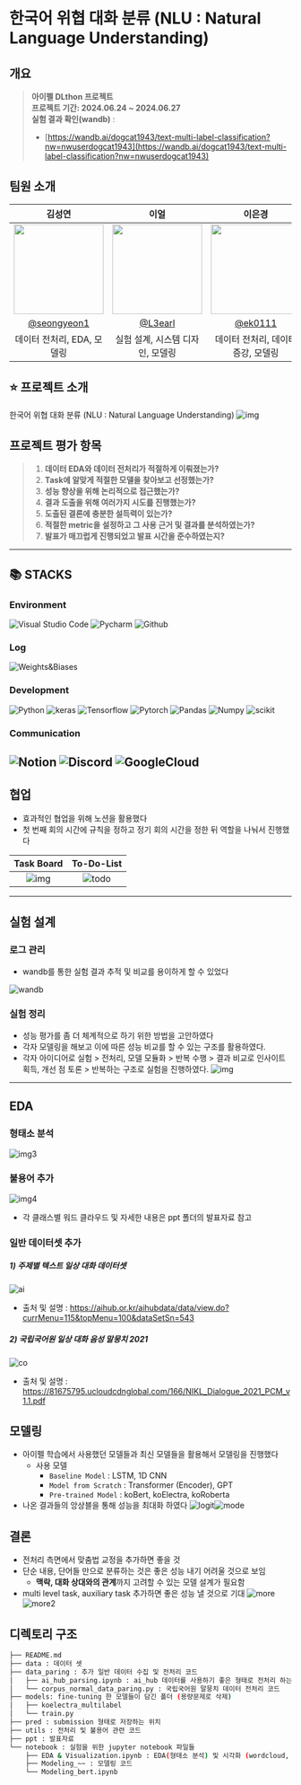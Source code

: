 # 한국어 위협 대화 분류 (NLU : Natural Language Understanding)

## 개요
> **아이펠 DLthon 프로젝트** <br/> **프로젝트 기간: 2024.06.24 ~ 2024.06.27** <br/>
> **실험 결과 확인(wandb)** :
> - [https://wandb.ai/dogcat1943/text-multi-label-classification?nw=nwuserdogcat1943](https://wandb.ai/dogcat1943/text-multi-label-classification?nw=nwuserdogcat1943) <br>


## 팀원 소개

|                                                                김성연                                                                |                                                                이얼                                                                 |                                                               이은경                                                                |                                                                                                               
|:---------------------------------------------------------------------------------------------------------------------------------:|:---------------------------------------------------------------------------------------------------------------------------------:|:--------------------------------------------------------------------------------------------------------------------------------:| 
| <img width="160px" src="https://avatars.githubusercontent.com/u/83098550?s=400&u=29a89fe1f31aede109cb129c5b4251b0ef6f5070&v=4" /> | <img width="160px" src="https://avatars.githubusercontent.com/u/11805235?v=4" /> | <img width="160px" src="https://avatars.githubusercontent.com/u/58682424?v=4"/> |
|                                           [@seongyeon1](https://github.com/seongyeon1)                                            |                                               [@L3earl](https://github.com/L3earl)                                                |                                               [@ek0111](https://github.com/ek0111)                                               |
|                                                         데이터 전처리, EDA, 모델링                                                         |                                                        실험 설계, 시스템 디자인, 모델링                                                        |                                                       데이터 전처리, 데이터 증강, 모델링                                                       |

## ⭐️ 프로젝트 소개
한국어 위협 대화 분류 (NLU : Natural Language Understanding)
![img](img/img.png)

## 프로젝트 평가 항목
> 1. **데이터 EDA와 데이터 전처리가 적절하게 이뤄졌는가?**
> 2. **Task에 알맞게 적절한 모델을 찾아보고 선정했는가?**
> 3. **성능 향상을 위해 논리적으로 접근했는가?**
> 4. **결과 도출을 위해 여러가지 시도를 진행했는가?**
> 5. **도출된 결론에 충분한 설득력이 있는가?**
> 6. **적절한 metric을 설정하고 그 사용 근거 및 결과를 분석하였는가?**
> 7. **발표가 매끄럽게 진행되었고 발표 시간을 준수하였는지?**

----
## 📚 STACKS

### Environment
![Visual Studio Code](https://img.shields.io/badge/Visual%20Studio%20Code-007ACC?style=for-the-badge&logo=Visual%20Studio%20Code&logoColor=white)
![Pycharm](https://img.shields.io/badge/PyCharm-000000.svg?&style=for-the-badge&logo=PyCharm&logoColor=white)
![Github](https://img.shields.io/badge/GitHub-181717?style=for-the-badge&logo=GitHub&logoColor=white)             

### Log
![Weights&Biases](https://img.shields.io/badge/Weights_&_Biases-FFBE00?style=for-the-badge&logo=WeightsAndBiases&logoColor=white)        

### Development
![Python](https://img.shields.io/badge/Python-3776AB?style=for-the-badge&logo=python&logoColor=white)
![keras](https://img.shields.io/badge/Keras-D00000?style=for-the-badge&logo=Keras&logoColor=white)
![Tensorflow](https://img.shields.io/badge/TensorFlow-FF6F00?style=for-the-badge&logo=tensorflow&logoColor=white)
![Pytorch](https://img.shields.io/badge/PyTorch-EE4C2C?style=for-the-badge&logo=pytorch&logoColor=white)
![Pandas](https://img.shields.io/badge/Pandas-2C2D72?style=for-the-badge&logo=pandas&logoColor=white)
![Numpy](https://img.shields.io/badge/Numpy-777BB4?style=for-the-badge&logo=numpy&logoColor=white)
![scikit](https://img.shields.io/badge/scikit_learn-F7931E?style=for-the-badge&logo=scikit-learn&logoColor=white)

### Communication

![Notion](https://img.shields.io/badge/Notion-000000?style=for-the-badge&logo=Notion&logoColor=white)
![Discord](https://img.shields.io/badge/Discord-5865F2?style=for-the-badge&logo=Discord&logoColor=white)
![GoogleCloud](https://img.shields.io/badge/Google_Cloud-4285F4?style=for-the-badge&logo=google-cloud&logoColor=white)
---
## 협업
- 효과적인 협업을 위해 노션을 활용했다
- 첫 번째 회의 시간에 규칙을 정하고 정기 회의 시간을 정한 뒤 역할을 나눠서 진행했다

|    Task Board    |     To-Do-List     |
|:----------------:|:------------------:|
| ![img](img/task.png) | ![todo](img/to_do.png) |  


---

## 실험 설계
### 로그 관리
- wandb를 통한 실험 결과 추적 및 비교를 용이하게 할 수 있었다

![wandb](img/wandb.png)

### 실험 정리
- 성능 평가를 좀 더 체계적으로 하기 위한 방법을 고안하였다
- 각자 모델링을 해보고 이에 따른 성능 비교를 할 수 있는 구조를 활용하였다.
- 각자 아이디어로 실험 > 전처리, 모델 모듈화 > 반복 수행 > 결과 비교로 인사이트 획득, 개선 점 토론 > 반복하는 구조로 실험을 진행하였다.
![img](img/img2.png)

---

## EDA

### 형태소 분석
![img3](img/img3.png)

### 불용어 추가
![img4](img/img4.png)
- 각 클래스별 워드 클라우드 및 자세한 내용은 ppt 폴더의 발표자료 참고

### 일반 데이터셋 추가
##### 1) 주제별 텍스트 일상 대화 데이터셋
![ai](img/ai-hub.png)
- 출처 및 설명 : https://aihub.or.kr/aihubdata/data/view.do?currMenu=115&topMenu=100&dataSetSn=543
##### 2) 국립국어원 일상 대화 음성 말뭉치 2021
![co](img/corpus.png)
- 출처 및 설명 : https://81675795.ucloudcdnglobal.com/166/NIKL_Dialogue_2021_PCM_v1.1.pdf

## 모델링
- 아이펠 학습에서 사용했던 모델들과 최신 모델들을 활용해서 모델링을 진행했다
  - 사용 모델
    - `Baseline Model` : LSTM, 1D CNN
    - `Model from Scratch` : Transformer (Encoder), GPT
    - `Pre-trained Model` : koBert, koElectra, koRoberta
- 나온 결과들의 앙상블을 통해 성능을 최대화 하였다
![logit](img/logit.png)![mode](img/mode.png)

## 결론
- 전처리 측면에서 맞춤법 교정을 추가하면 좋을 것
- 단순 내용, 단어들 만으로 분류하는 것은 좋은 성능 내기 어려울 것으로 보임
  - **맥락, 대화 상대와의 관계**까지 고려할 수 있는 모델 설계가 필요함
- multi level task, auxiliary task 추가하면 좋은 성능 낼 것으로 기대
![more](img/more1.png)
![more2](img/more2.png)

## 디렉토리 구조
```bash
├── README.md
├── data : 데이터 셋
├── data_paring : 추가 일반 데이터 수집 및 전처리 코드 
│   ├── ai_hub_parsing.ipynb : ai_hub 데이터를 사용하기 좋은 형태로 전처리 하는 코드
│   └── corpus_normal_data_paring.py : 국립국어원 말뭉치 데이터 전처리 코드
├── models: fine-tuning 한 모델들이 담긴 폴더 (용량문제로 삭제)
│   ├── koelectra_multilabel
│   └── train.py
├── pred : submission 형태로 저장하는 위치
├── utils : 전처리 및 불용어 관련 코드
├── ppt : 발표자료
└── notebook : 실험을 위한 jupyter notebook 파일들
    ├── EDA & Visualization.ipynb : EDA(형태소 분석) 및 시각화 (wordcloud, histogram) 
    ├── Modeling_~~ : 모델링 코드
    └── Modeling_bert.ipynb
```

